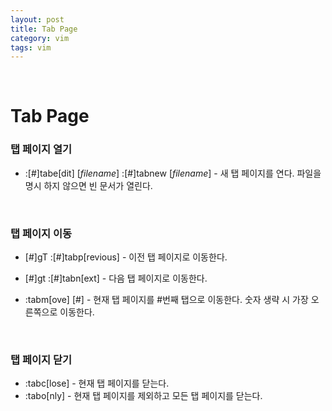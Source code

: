 ```yaml
---
layout: post
title: Tab Page
category: vim
tags: vim
---
```


&nbsp;

# Tab Page

### 탭 페이지 열기

- :[#]tabe[dit] \[*filename*]
  :[#]tabnew [*filename*] - 새 탭 페이지를 연다. 파일을 명시 하지 않으면 빈 문서가 열린다.

&nbsp;

### 탭 페이지 이동 

- [#]gT
  :[#]tabp[revious] - 이전 탭 페이지로 이동한다.
- [#]gt
  :[#]tabn[ext] - 다음 탭 페이지로 이동한다.



- :tabm[ove] \[#] - 현재 탭 페이지를 #번째 탭으로 이동한다. 숫자 생략 시 가장 오른쪽으로 이동한다.

&nbsp;

### 탭 페이지 닫기

- :tabc[lose] - 현재 탭 페이지를 닫는다.
- :tabo[nly] - 현재 탭 페이지를 제외하고 모든 탭 페이지를 닫는다.